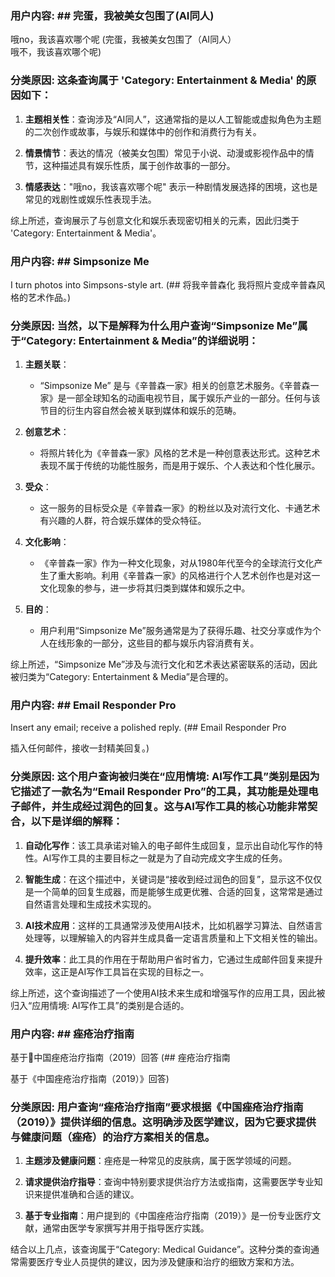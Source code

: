 ### 用户内容: ## 完蛋，我被美女包围了(AI同人)
哦no，我该喜欢哪个呢 (完蛋，我被美女包围了（AI同人）  
哦不，我该喜欢哪个呢)

### 分类原因: 这条查询属于 'Category: Entertainment & Media' 的原因如下：

1. **主题相关性**：查询涉及“AI同人”，这通常指的是以人工智能或虚拟角色为主题的二次创作或故事，与娱乐和媒体中的创作和消费行为有关。

2. **情景情节**：表达的情况（被美女包围）常见于小说、动漫或影视作品中的情节，这种描述具有娱乐性质，属于创作故事的一部分。

3. **情感表达**："哦no，我该喜欢哪个呢" 表示一种剧情发展选择的困境，这也是常见的戏剧性或娱乐性表现手法。

综上所述，查询展示了与创意文化和娱乐表现密切相关的元素，因此归类于 'Category: Entertainment & Media'。






### 用户内容: ## Simpsonize Me
I turn photos into Simpsons-style art. (## 将我辛普森化
我将照片变成辛普森风格的艺术作品。)

### 分类原因: 当然，以下是解释为什么用户查询“Simpsonize Me”属于“Category: Entertainment & Media”的详细说明：

1. **主题关联**：
   - “Simpsonize Me” 是与《辛普森一家》相关的创意艺术服务。《辛普森一家》是一部全球知名的动画电视节目，属于娱乐产业的一部分。任何与该节目的衍生内容自然会被关联到媒体和娱乐的范畴。

2. **创意艺术**：
   - 将照片转化为《辛普森一家》风格的艺术是一种创意表达形式。这种艺术表现不属于传统的功能性服务，而是用于娱乐、个人表达和个性化展示。

3. **受众**：
   - 这一服务的目标受众是《辛普森一家》的粉丝以及对流行文化、卡通艺术有兴趣的人群，符合娱乐媒体的受众特征。

4. **文化影响**：
   - 《辛普森一家》作为一种文化现象，对从1980年代至今的全球流行文化产生了重大影响。利用《辛普森一家》的风格进行个人艺术创作也是对这一文化现象的参与，进一步将其归类到媒体和娱乐之中。

5. **目的**：
   - 用户利用“Simpsonize Me”服务通常是为了获得乐趣、社交分享或作为个人在线形象的一部分，这些目的都与娱乐内容消费有关。

综上所述，“Simpsonize Me”涉及与流行文化和艺术表达紧密联系的活动，因此被归类为“Category: Entertainment & Media”是合理的。






### 用户内容: ## Email Responder Pro
Insert any email; receive a polished reply. (## Email Responder Pro

插入任何邮件，接收一封精美回复。)

### 分类原因: 这个用户查询被归类在“应用情境: AI写作工具”类别是因为它描述了一款名为“Email Responder Pro”的工具，其功能是处理电子邮件，并生成经过润色的回复。这与AI写作工具的核心功能非常契合，以下是详细的解释：

1. **自动化写作**：该工具承诺对输入的电子邮件生成回复，显示出自动化写作的特性。AI写作工具的主要目标之一就是为了自动完成文字生成的任务。

2. **智能生成**：在这个描述中，关键词是“接收到经过润色的回复”，显示这不仅仅是一个简单的回复生成器，而是能够生成更优雅、合适的回复，这常常是通过自然语言处理和生成技术实现的。

3. **AI技术应用**：这样的工具通常涉及使用AI技术，比如机器学习算法、自然语言处理等，以理解输入的内容并生成具备一定语言质量和上下文相关性的输出。

4. **提升效率**：此工具的作用在于帮助用户省时省力，它通过生成邮件回复来提升效率，这正是AI写作工具旨在实现的目标之一。

综上所述，这个查询描述了一个使用AI技术来生成和增强写作的应用工具，因此被归入“应用情境: AI写作工具”的类别是合适的。






### 用户内容: ## 痤疮治疗指南
基于中国痤疮治疗指南（2019）回答 (## 痤疮治疗指南

基于《中国痤疮治疗指南（2019）》回答)

### 分类原因: 用户查询“痤疮治疗指南”要求根据《中国痤疮治疗指南（2019）》提供详细的信息。这明确涉及医学建议，因为它要求提供与健康问题（痤疮）的治疗方案相关的信息。

1. **主题涉及健康问题**：痤疮是一种常见的皮肤病，属于医学领域的问题。

2. **请求提供治疗指导**：查询中特别要求提供治疗方法或指南，这需要医学专业知识来提供准确和合适的建议。

3. **基于专业指南**：用户提到的《中国痤疮治疗指南（2019）》是一份专业医疗文献，通常由医学专家撰写并用于指导医疗实践。

结合以上几点，该查询属于“Category: Medical Guidance”。这种分类的查询通常需要医疗专业人员提供的建议，因为涉及健康和治疗的细致方案和方法。






